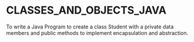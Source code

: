 # CLASSES_AND_OBJECTS_JAVA
To write a Java Program to create a class Student with a private data members and public methods to implement encapsulation and abstraction.
